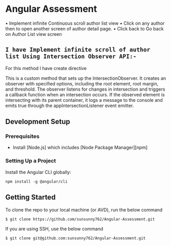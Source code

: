# Angular Assessment

•	Implement infinite Continuous scroll author list view
•	Click on any author then to open another screen of author detail page.
•	Click back to Go back on Author List view screen

## `I have Implement infinite scroll of author list Using Intersection Observer API:-`

For this method I have create directive

This is a custom method that sets up the IntersectionObserver. It creates an observer with specified options, including the root element, root margin, and threshold. The observer listens for changes in intersection and triggers a callback function when an intersection occurs. If the observed element is intersecting with its parent container, it logs a message to the console and emits true through the appIntersectionListener event emitter.


## Development Setup

### Prerequisites

- Install [Node.js] which includes [Node Package Manager][npm]

### Setting Up a Project

Install the Angular CLI globally:

```
npm install -g @angular/cli
```

## Getting Started

To clone the repo to your local machine (or AVD), run the below command

```bash
$ git clone https://github.com/sunsunny762/Angular-Assessment.git
```

If you are using SSH, use the below command

```bash
$ git clone git@github.com:sunsunny762/Angular-Assessment.git
```